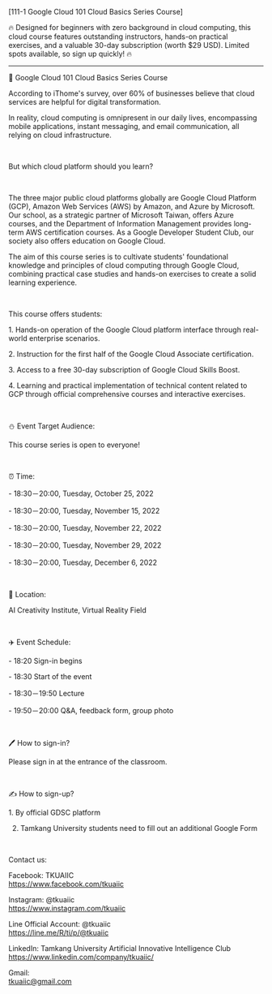 [111-1 Google Cloud 101 Cloud Basics Series Course]

🔥 Designed for beginners with zero background in cloud computing, this cloud course features outstanding instructors, hands-on practical exercises, and a valuable 30-day subscription (worth $29 USD). Limited spots available, so sign up quickly! 🔥

--------------------------

📎 Google Cloud 101 Cloud Basics Series Course

According to iThome's survey, over 60% of businesses believe that cloud services are helpful for digital transformation.

In reality, cloud computing is omnipresent in our daily lives, encompassing mobile applications, instant messaging, and email communication, all relying on cloud infrastructure.

&nbsp;

But which cloud platform should you learn?

&nbsp;

The three major public cloud platforms globally are Google Cloud Platform (GCP), Amazon Web Services (AWS) by Amazon, and Azure by Microsoft. Our school, as a strategic partner of Microsoft Taiwan, offers Azure courses, and the Department of Information Management provides long-term AWS certification courses. As a Google Developer Student Club, our society also offers education on Google Cloud.

The aim of this course series is to cultivate students' foundational knowledge and principles of cloud computing through Google Cloud, combining practical case studies and hands-on exercises to create a solid learning experience.

&nbsp;

This course offers students:

1\. Hands-on operation of the Google Cloud platform interface through real-world enterprise scenarios.

2\. Instruction for the first half of the Google Cloud Associate certification.

3\. Access to a free 30-day subscription of Google Cloud Skills Boost.

4\. Learning and practical implementation of technical content related to GCP through official comprehensive courses and interactive exercises.

&nbsp;

⛄️ Event Target Audience:

This course series is open to everyone!

&nbsp;

⏰ Time:

\- 18:30－20:00, Tuesday, October 25, 2022

\- 18:30－20:00, Tuesday, November 15, 2022

\- 18:30－20:00, Tuesday, November 22, 2022

\- 18:30－20:00, Tuesday, November 29, 2022

\- 18:30－20:00, Tuesday, December 6, 2022

&nbsp;

📍 Location:

AI Creativity Institute, Virtual Reality Field

&nbsp;

✈️ Event Schedule:

\- 18:20 Sign-in begins

\- 18:30 Start of the event

\- 18:30－19:50 Lecture

\- 19:50－20:00 Q&A, feedback form, group photo

&nbsp;

🖊️ How to sign-in?

Please sign in at the entrance of the classroom.

&nbsp;

✍️ How to sign-up?

1\. By official GDSC platform

2. Tamkang University students need to fill out an additional Google Form

&nbsp;

Contact us:

Facebook: TKUAIIC <br />https://www.facebook.com/tkuaiic

Instagram: @tkuaiic <br />https://www.instagram.com/tkuaiic

Line Official Account: @tkuaiic <br />https://line.me/R/ti/p/@tkuaiic

LinkedIn: Tamkang University Artificial Innovative Intelligence Club <br />https://www.linkedin.com/company/tkuaiic/

Gmail: <br />tkuaiic@gmail.com
